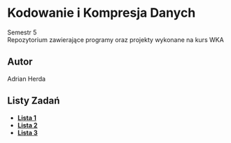 # Kodowanie i Kompresja Danych

Semestr 5 <br>
Repozytorium zawierające programy oraz projekty wykonane na kurs WKA

## Autor
Adrian Herda

## Listy Zadań
* [<b>Lista 1</b>](listy_zadan/lista1.pdf)
* [<b>Lista 2</b>](listy_zadan/lista2.pdf)
* [<b>Lista 3</b>](listy_zadan/lista3.pdf)
